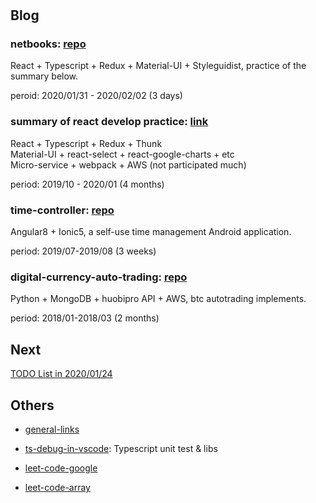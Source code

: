 # 

## Blog  

### netbooks: [repo](https://github.com/ibarapascal/netbooks)

React + Typescript + Redux + Material-UI + Styleguidist, practice of the summary below.  

peroid: 2020/01/31 - 2020/02/02 (3 days)  

### summary of react develop practice: [link](https://github.com/ibarapascal/access-catalog/blob/master/blog/summary-of-react-develop-practice/README.md)

React + Typescript + Redux + Thunk  
Material-UI + react-select + react-google-charts + etc  
Micro-service + webpack + AWS (not participated much)  

period: 2019/10 - 2020/01 (4 months)

### time-controller: [repo](https://github.com/ibarapascal/time-controller)

Angular8 + Ionic5, a self-use time management Android application.

period: 2019/07-2019/08 (3 weeks)

### digital-currency-auto-trading: [repo](https://github.com/ibarapascal/digital-currency-auto-trading)

Python + MongoDB + huobipro API + AWS, btc autotrading implements.

period: 2018/01-2018/03 (2 months)

## Next  

[TODO List in 2020/01/24](https://github.com/ibarapascal/access-catalog/blob/master/todo-list.md#2020-01-24)

## Others

- [general-links](https://github.com/ibarapascal/access-catalog/blob/master/tool/general-links.md)  

- [ts-debug-in-vscode](https://github.com/ibarapascal/ts-debug-in-vscode): Typescript unit test & libs

- [leet-code-google](https://github.com/ibarapascal/access-catalog/blob/master/leetcode/leet-code-google.md)

- [leet-code-array](https://github.com/ibarapascal/access-catalog/blob/master/leetcode/leet-code-array.md)
